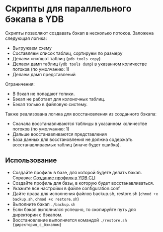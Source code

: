 # Скрипты для параллельного бэкапа в YDB
Скрипты позволяют создавать бэкап в несколько потоков. Заложена следующая логика:
- Выгружаем схему
- Составляем список таблиц, сортируем по размеру
- Делаем снэпшот таблиц (`ydb tools copy`)
- Делаем дамп таблиц (`ydb tools dump`) в указанном количестве потоков (по умолчанию: 1)
- Делаем дамп представлений

Ограничения:
- В бэкап не попадают топики.
- Бэкап не работает для колоночных таблиц.
- Бэкап только в файловую систему.

Также реализована логика для восстановления из созданного бэкапа:
- Сначала восстанавливаются таблицы в указанном количестве потоков (по умолчанию: 1)
- Дальше восстанавливаются представления
- База данных для восстановления не должна содержать восстанавливаемых таблиц (иначе будет ошибка).

## Использование
- Создайте профиль в базе, для которой будете делать бэкап. Справка: [Создание профиля в YDB CLI](https://ydb.tech/docs/ru/reference/ydb-cli/profile/create) 
- Создайте профиль для базы, в которую будет восстанавливаться.
- Укажите все настройки в файле configuration.conf
- Дайте права для исполнения файлов backup.sh, restore.sh (`chmod +x backup.sh`, `chmod +x restore.sh`)
- Выполните бэкап `./backup.sh`
- Если бэкап выполнился успешно, то скопируйте путь для директории с бэкапом. 
- Восстановление выполняется командой `./restore.sh {директория_с_бэкапом}`